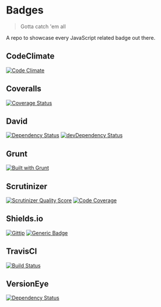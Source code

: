 # Badges
> Gotta catch 'em all

A repo to showcase every JavaScript related badge out there.

## CodeClimate
[![Code Climate](https://codeclimate.com/github/boennemann/badges.png)](https://codeclimate.com/github/boennemann/badges)

## Coveralls
[![Coverage Status](https://coveralls.io/repos/boennemann/badges/badge.png)](https://coveralls.io/r/boennemann/badges)

## David
[![Dependency Status](https://david-dm.org/boennemann/badges.png)](https://david-dm.org/boennemann/badges)
[![devDependency Status](https://david-dm.org/boennemann/badges/dev-status.png)](https://david-dm.org/boennemann/badges#info=devDependencies)

## Grunt
[![Built with Grunt](https://cdn.gruntjs.com/builtwith.png)](http://gruntjs.com/)

## Scrutinizer
[![Scrutinizer Quality Score](https://scrutinizer-ci.com/g/boennemann/badges/badges/quality-score.png?s=35c5476d4b6e6a249399f9f9c205d397f57b1d1c)](https://scrutinizer-ci.com/g/boennemann/badges/)
[![Code Coverage](https://scrutinizer-ci.com/g/boennemann/badges/badges/coverage.png?s=909c9b9364a927cc44392eda274de31a30b9360b)](https://scrutinizer-ci.com/g/boennemann/badges/)

## Shields.io
[![Gittip](http://img.shields.io/gittip/boennemann.png)](https://www.gittip.com/boennemann/)
[![Generic Badge](http://img.shields.io/generic/badge.png?color=green)](http://badges.github.io/shields/)

## TravisCI
[![Build Status](https://travis-ci.org/boennemann/badges.png?branch=master)](https://travis-ci.org/boennemann/badges)

## VersionEye
[![Dependency Status](https://www.versioneye.com/user/projects/52ddcaabec13750540000106/badge.png)](https://www.versioneye.com/user/projects/52ddcaabec13750540000106)
